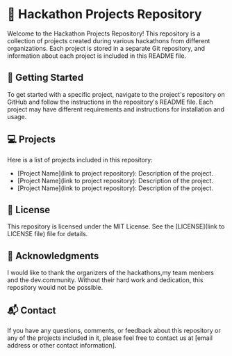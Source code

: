 # 🚀 Hackathon Projects Repository

Welcome to the Hackathon Projects Repository! This repository is a collection of projects created during various hackathons from different organizations. Each project is stored in a separate Git repository, and information about each project is included in this README file.

## 🚀 Getting Started

To get started with a specific project, navigate to the project's repository on GitHub and follow the instructions in the repository's README file. Each project may have different requirements and instructions for installation and usage.

## 💻 Projects

Here is a list of projects included in this repository:

- [Project Name](link to project repository): Description of the project.
- [Project Name](link to project repository): Description of the project.
- [Project Name](link to project repository): Description of the project.

## 📝 License

This repository is licensed under the MIT License. See the [LICENSE](link to LICENSE file) file for details.

## 🙏 Acknowledgments

I would like to thank the organizers of the hackathons,my team menbers and the dev.community. Without their hard work and dedication, this repository would not be possible.

## 📬 Contact

If you have any questions, comments, or feedback about this repository or any of the projects included in it, please feel free to contact us at [email address or other contact information].
